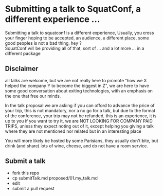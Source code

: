 # Submitting a talk to SquatConf, a different experience ...

Submitting a talk to squatconf is a different experience, Usually, you cross your finger hoping to be accepted, an audience, a different place, some good peoples is not a bad thing, hey ?  
SquatConf will be providing all of that, sort of ... and a lot more ... in a different package

## Disclaimer

all talks are welcome, but we are not really here to promote "how we X helped the company Y to become the biggest in Z", we are here to have some good conversation about exiting technologies, with an emphasis on the one that free our minds.

In the talk proposal we are asking if you can offord to advance the price of your trip, this is not mandatory, nor a no go for a talk, but due to the format of the conference, your trip may not be refunded, this is an experience, it is up to you if you want to try it, we are NOT LOOKING FOR COMPANY PAID TRIPS, unless they expect noting out of it, except helping you giving a talk where they are not mentioned nor related but in an interesting place

You will more likely be hosted by some Parisians, they usually don't bite, but drink (and share) lots of wine, cheese, and do not have a room service.

## Submit a talk

- fork this repo
- cp submitTalk.md proposed/01.my_talk.md
- edit
- submit a pull request